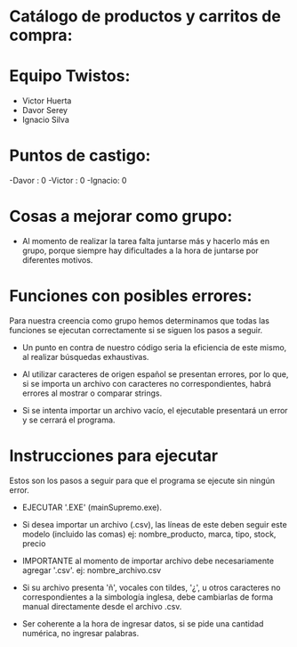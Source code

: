 # Catálogo de productos y carritos de compra:

# Equipo Twistos:
- Victor Huerta
- Davor Serey
- Ignacio Silva

# Puntos de castigo:
-Davor  : 0
-Victor : 0
-Ignacio: 0

# Cosas a mejorar como grupo:
- Al momento de realizar la tarea falta juntarse más y hacerlo más en grupo, porque siempre hay dificultades a la hora de juntarse por diferentes motivos.

# Funciones con posibles errores:
Para nuestra creencia como grupo hemos determinamos que todas las funciones se ejecutan correctamente si se siguen los pasos a seguir.

- Un punto en contra de nuestro código seria la eficiencia de este mismo, al realizar búsquedas exhaustivas.

- Al utilizar caracteres de origen español se presentan errores, por lo que, si se importa un archivo con caracteres no correspondientes, habrá errores al mostrar o comparar strings.

- Si se intenta importar un archivo vacío, el ejecutable presentará un error y se cerrará el programa.

# Instrucciones para ejecutar
Estos son los pasos a seguir para que el programa se ejecute sin ningún error.
- EJECUTAR '.EXE' (mainSupremo.exe).

- Si desea importar un archivo (.csv), las líneas de este deben seguir este modelo (incluido las comas)
    ej: nombre_producto, marca, tipo, stock, precio

- IMPORTANTE al momento de importar archivo debe necesariamente agregar '.csv'.
    ej: nombre_archivo.csv

- Si su archivo presenta 'ñ', vocales con tildes, '¿', u otros caracteres no correspondientes a la simbología       inglesa, debe cambiarlas de forma manual directamente desde el archivo .csv.

- Ser coherente a la hora de ingresar datos, si se pide una cantidad numérica, no ingresar palabras.
